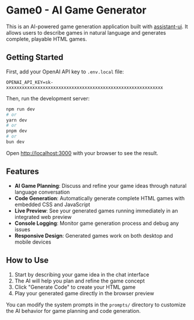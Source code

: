 # Game0 - AI Game Generator

This is an AI-powered game generation application built with [assistant-ui](https://github.com/Yonom/assistant-ui). It allows users to describe games in natural language and generates complete, playable HTML games.

## Getting Started

First, add your OpenAI API key to `.env.local` file:

```
OPENAI_API_KEY=sk-xxxxxxxxxxxxxxxxxxxxxxxxxxxxxxxxxxxxxxxxxxxxxxxxxxxxxxxxxxxx
```

Then, run the development server:

```bash
npm run dev
# or
yarn dev
# or
pnpm dev
# or
bun dev
```

Open [http://localhost:3000](http://localhost:3000) with your browser to see the result.

## Features

- **AI Game Planning**: Discuss and refine your game ideas through natural language conversation
- **Code Generation**: Automatically generate complete HTML games with embedded CSS and JavaScript
- **Live Preview**: See your generated games running immediately in an integrated web preview
- **Console Logging**: Monitor game generation process and debug any issues
- **Responsive Design**: Generated games work on both desktop and mobile devices

## How to Use

1. Start by describing your game idea in the chat interface
2. The AI will help you plan and refine the game concept
3. Click "Generate Code" to create your HTML game
4. Play your generated game directly in the browser preview

You can modify the system prompts in the `prompts/` directory to customize the AI behavior for game planning and code generation.
